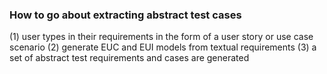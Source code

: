 ### How to go about extracting abstract test cases
   (1) user types in their requirements in the form of a user story or use case scenario
   (2) generate EUC and EUI models from textual requirements
   (3) a set of abstract test requirements and cases are generated
